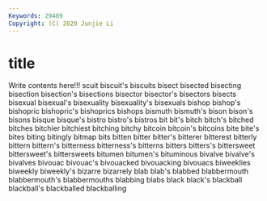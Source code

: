 ```yaml
---
Keywords: 29489
Copyright: (C) 2020 Junjie Li
---
```


# title

Write contents here!!!
scuit 
biscuit's 
biscuits 
bisect 
bisected 
bisecting 
bisection
bisection's 
bisections 
bisector 
bisector's 
bisectors 
bisects 
bisexual 
bisexual's 
bisexuality 
bisexuality's
bisexuals 
bishop 
bishop's 
bishopric 
bishopric's 
bishoprics 
bishops 
bismuth 
bismuth's 
bison
bison's 
bisons 
bisque 
bisque's 
bistro 
bistro's 
bistros 
bit 
bit's 
bitch
bitch's 
bitched 
bitches 
bitchier 
bitchiest 
bitching 
bitchy 
bitcoin 
bitcoin's 
bitcoins
bite 
bite's 
bites 
biting 
bitingly 
bitmap 
bits 
bitten 
bitter 
bitter's
bitterer 
bitterest 
bitterly 
bittern 
bittern's 
bitterness 
bitterness's 
bitterns 
bitters 
bitters's
bittersweet 
bittersweet's 
bittersweets 
bitumen 
bitumen's 
bituminous 
bivalve 
bivalve's 
bivalves 
bivouac
bivouac's 
bivouacked 
bivouacking 
bivouacs 
biweeklies 
biweekly 
biweekly's 
bizarre 
bizarrely 
blab
blab's 
blabbed 
blabbermouth 
blabbermouth's 
blabbermouths 
blabbing 
blabs 
black 
black's 
blackball
blackball's 
blackballed 
blackballing 
